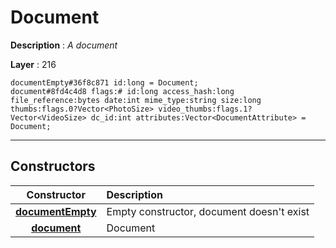 # Document

**Description** : *A document*

**Layer** : 216

```tl
documentEmpty#36f8c871 id:long = Document;
document#8fd4c4d8 flags:# id:long access_hash:long file_reference:bytes date:int mime_type:string size:long thumbs:flags.0?Vector<PhotoSize> video_thumbs:flags.1?Vector<VideoSize> dc_id:int attributes:Vector<DocumentAttribute> = Document;
```

---

## Constructors

| Constructor | Description |
| :---: | :--- |
| [**documentEmpty**](constructor/documentEmpty) | Empty constructor, document doesn't exist |
| [**document**](constructor/document) | Document |